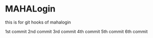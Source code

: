 # MAHALogin
this is for git hooks  of mahalogin

1st commit
2nd commit
3rd commit
4th commit
5th commit
6th commit
